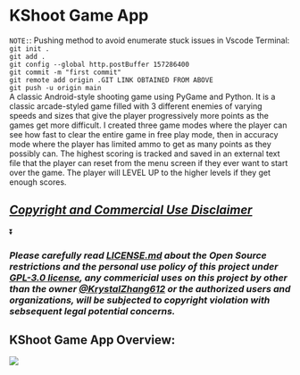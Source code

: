 # KShoot Game App
`NOTE:`: Pushing method to avoid enumerate stuck issues in Vscode Terminal: <br/> 
`git init .`<br/>
`git add .`<br/>
`git config --global http.postBuffer 157286400`<br/> 
`git commit -m "first commit"`<br/> 
`git remote add origin .GIT LINK OBTAINED FROM ABOVE`<br/> 
`git push -u origin main`<br/>
A classic Android-style shooting game using PyGame and Python. It is a classic arcade-styled game filled with 3 different enemies of varying speeds and sizes that give the player progressively more points as the games get more difficult. I created three game modes where the player can see how fast to clear the entire game in free play mode, then in accuracy mode where the player has limited ammo to get as many points as they possibly can. The highest scoring is tracked and saved in an external text file that the player can reset from the menu screen if they ever want to start over the game. The player will LEVEL UP to the higher levels if they get enough scores.
## ***[Copyright and Commercial Use Disclaimer](https://github.com/KrystalZhang612/KrystalZhang-KShoot-Game/blob/main/README.md#please-carefully-read-licensemd-about-the-open-source-restrictions-and-the-personal-use-policy-of-this-project-under-gpl-30-license-any-commericial-uses-on-this-project-by-other-than-the-owner-krystalzhang612-or-the-authorized-users-and-organizations-will-be-subjected-to-copyright-violation-with-sebsequent-legal-potential-concerns)***

⏬

### ***Please carefully read [LICENSE.md](https://github.com/KrystalZhang612/KrystalZhang-KShoot-Game/blob/main/LICENSE) about the Open Source restrictions and the personal use policy of this project under [GPL-3.0 license](https://www.gnu.org/licenses/gpl-3.0.en.html), any commericial uses on this project by other than the owner [@KrystalZhang612](https://github.com/KrystalZhang612) or the authorized users and organizations, will be subjected to copyright violation with sebsequent legal potential concerns.***
## KShoot Game App Overview:
<img src = "https://user-images.githubusercontent.com/72481348/205469214-f4dd4aa8-a0d9-4c4e-a7a4-5422a839a147.mov">


